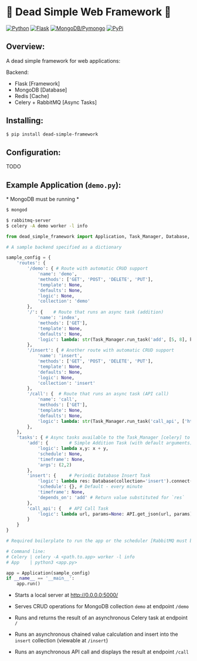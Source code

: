 # 🙈 Dead Simple Web Framework 🙉

[![Python](https://img.shields.io/badge/Python-3.5.7+-blue.svg)](https://www.python.org/downloads/)
[![Flask](https://img.shields.io/badge/Flask-1.1.1-yellow.svg)](https://flask.palletsprojects.com/en/1.1.x/)
[![MongoDB/Pymongo](https://img.shields.io/badge/MongoDB-4.2-green.svg)](https://docs.mongodb.com/drivers/pymongo)
[![PyPi](https://img.shields.io/badge/View%20On-PyPi-orange.svg)](https://pypi.org/project/dead-simple-framework/)


## Overview:

A dead simple framework for web applications:

Backend:

- Flask [Framework]
- MongoDB [Database]
- Redis [Cache]
- Celery + RabbitMQ [Async Tasks]

## Installing:

```sh
$ pip install dead-simple-framework
```


## Configuration:

TODO

## Example Application (`demo.py`):
\* MongoDB must be running *
```sh
$ mongod
```


```sh
$ rabbitmq-server
$ celery -A demo worker -l info
```

```python
from dead_simple_framework import Application, Task_Manager, Database, API

# A sample backend specified as a dictionary

sample_config = {
    'routes': {
        '/demo': { # Route with automatic CRUD support
            'name': 'demo',
            'methods': ['GET', 'POST', 'DELETE', 'PUT'],
            'template': None,
            'defaults': None,
            'logic': None,
            'collection': 'demo'
        },
        '/': {    # Route that runs an async task (addition)
            'name': 'index',
            'methods': ['GET'],
            'template': None,
            'defaults': None,
            'logic': lambda: str(Task_Manager.run_task('add', [5, 8], kwargs={})),
        },
        '/insert': { # Another route with automatic CRUD support
            'name': 'insert',
            'methods': ['GET', 'POST', 'DELETE', 'PUT'],
            'template': None,
            'defaults': None,
            'logic': None,
            'collection': 'insert'
        },
        '/call': {  # Route that runs an async task (API call)
            'name': 'call',
            'methods': ['GET'],
            'template': None,
            'defaults': None,
            'logic': lambda: str(Task_Manager.run_task('call_api', ['http://services.runescape.com/m=itemdb_oldschool/api/catalogue/detail.json', {'item': 56}])),
        },
    },
    'tasks': { # Async tasks available to the Task_Manager [celery] to schedule or run
        'add': {        # Simple Addition Task (with default arguments) 
            'logic': lambda x,y: x + y,
            'schedule': None,
            'timeframe': None,
            'args': (2,2)
        },
        'insert': {     # Periodic Database Insert Task 
            'logic': lambda res: Database(collection='insert').connect().insert_one({'test': 'doc', 'result': res}),
            'schedule': {}, # Default - every minute
            'timeframe': None,
            'depends_on': 'add' # Return value substituted for `res`
        },
        'call_api': {   # API Call Task
            'logic': lambda url, params=None: API.get_json(url, params)
        }
    }
}

# Required boilerplate to run the app or the scheduler [RabbitMQ must be running]

# Command line:
# Celery | celery -A <path.to.app> worker -l info
# App    | python3 <app.py>

app = Application(sample_config)
if __name__ == '__main__':
    app.run()
```

- Starts a local server at http://0.0.0.0:5000/

- Serves CRUD operations for MongoDB collection `demo` at endpoint `/demo`

- Runs and returns the result of an asynchronous Celery task at endpoint `/`

- Runs an asynchronous chained value calculation and insert into the `insert` collection (viewable at `/insert`)

- Runs an asynchronous API call and displays the result at endpoint `/call`
